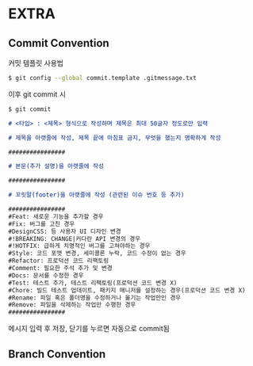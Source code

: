 # EXTRA

## Commit Convention

커밋 템플릿 사용법

```bash
$ git config --global commit.template .gitmessage.txt
```

이후 git commit 시

```bash
$ git commit
```

```markdown
# <타입> : <제목> 형식으로 작성하며 제목은 최대 50글자 정도로만 입력

# 제목을 아랫줄에 작성, 제목 끝에 마침표 금지, 무엇을 했는지 명확하게 작성

################

# 본문(추가 설명)을 아랫줄에 작성

################

# 꼬릿말(footer)을 아랫줄에 작성 (관련된 이슈 번호 등 추가)

################
#Feat: 새로운 기능을 추가할 경우
#Fix: 버그를 고친 경우
#DesignCSS: 등 사용자 UI 디자인 변경
#!BREAKING: CHANGE|커다란 API 변경의 경우
#!HOTFIX: 급하게 치명적인 버그를 고쳐야하는 경우
#Style: 코드 포맷 변경, 세미콜론 누락, 코드 수정이 없는 경우
#Refactor: 프로덕션 코드 리팩토링
#Comment: 필요한 주석 추가 및 변경
#Docs: 문서를 수정한 경우
#Test: 테스트 추가, 테스트 리팩토링(프로덕션 코드 변경 X)
#Chore: 빌드 테스트 업데이트, 패키지 매니저를 설정하는 경우(프로덕션 코드 변경 X)
#Rename: 파일 혹은 폴더명을 수정하거나 옮기는 작업만인 경우
#Remove: 파일을 삭제하는 작업만 수행한 경우
################
```

메시지 입력 후 저장, 닫기를 누르면 자동으로 commit됨

## Branch Convention
